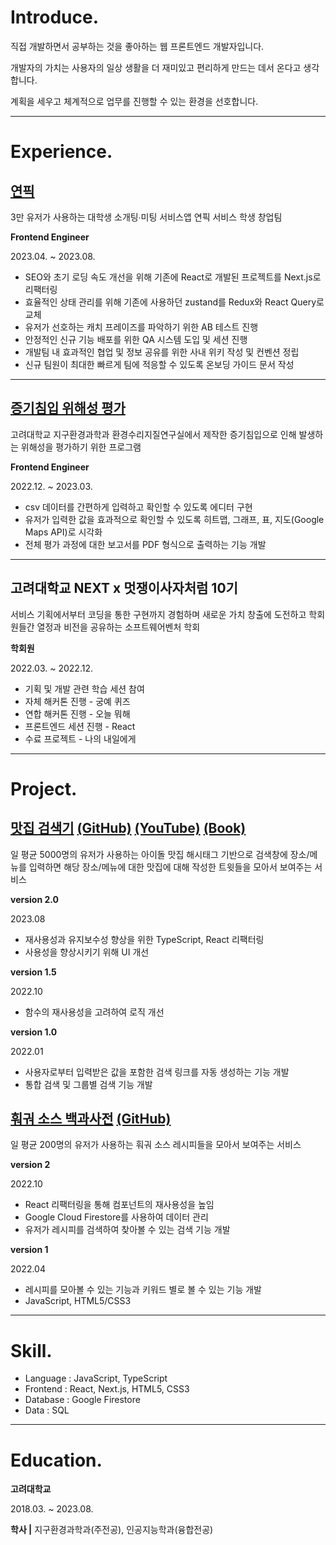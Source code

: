 # Introduce.

직접 개발하면서 공부하는 것을 좋아하는 웹 프론트엔드 개발자입니다.

개발자의 가치는 사용자의 일상 생활을 더 재미있고 편리하게 만드는 데서 온다고 생각합니다.

계획을 세우고 체계적으로 업무를 진행할 수 있는 환경을 선호합니다.

---

# Experience.

## [연픽](https://yeonpick.kr/)

3만 유저가 사용하는 대학생 소개팅∙미팅 서비스앱 연픽 서비스 학생 창업팀

**Frontend Engineer**

2023.04. ~ 2023.08.

- SEO와 초기 로딩 속도 개선을 위해 기존에 React로 개발된 프로젝트를 Next.js로 리팩터링
- 효율적인 상태 관리를 위해 기존에 사용하던 zustand를 Redux와 React Query로 교체
- 유저가 선호하는 캐치 프레이즈를 파악하기 위한 AB 테스트 진행
- 안정적인 신규 기능 배포를 위한 QA 시스템 도입 및 세션 진행
- 개발팀 내 효과적인 협업 및 정보 공유를 위한 사내 위키 작성 및 컨벤션 정립
- 신규 팀원이 최대한 빠르게 팀에 적응할 수 있도록 온보딩 가이드 문서 작성

---

## [증기침입 위해성 평가](https://rapvi-ku.web.app/)

고려대학교 지구환경과학과 환경수리지질연구실에서 제작한 증기침입으로 인해 발생하는 위해성을 평가하기 위한 프로그램

**Frontend Engineer**

2022.12. ~ 2023.03.

- csv 데이터를 간편하게 입력하고 확인할 수 있도록 에디터 구현
- 유저가 입력한 값을 효과적으로 확인할 수 있도록 히트맵, 그래프, 표, 지도(Google Maps API)로 시각화
- 전체 평가 과정에 대한 보고서를 PDF 형식으로 출력하는 기능 개발

---

## 고려대학교 NEXT x 멋쟁이사자처럼 10기

서비스 기획에서부터 코딩을 통한 구현까지 경험하며 새로운 가치 창출에 도전하고 학회원들간 열정과 비전을 공유하는 소프트웨어벤처 학회

**학회원**

2022.03. ~ 2022.12.

- 기획 및 개발 관련 학습 세션 참여
- 자체 해커톤 진행 - 궁예 퀴즈
- 연합 해커톤 진행 - 오늘 뭐해
- 프론트엔드 세션 진행 - React
- 수료 프로젝트 - 나의 내일에게

---

# Project.

## [맛집 검색기](https://twitter-michelin-guide.netlify.app/index.html) [(GitHub)](https://github.com/innerstella/new-twitter-michelin) [(YouTube)](https://youtu.be/pgi8w9qgktg?t=288) [(Book)](https://search.shopping.naver.com/book/catalog/35276597620?cat_id=50005834&frm=PBOKPRO&query=Z%EC%84%B8%EB%8C%80+%ED%8A%B8%EB%A0%8C%EB%93%9C+2023&NaPm=ct%3Dllll5opc%7Cci%3D70c029db04667eaa46d8898b209138066fc03196%7Ctr%3Dboknx%7Csn%3D95694%7Chk%3Da5ca299bed42a27e4d49c04c2fbb7ca5b7f5ae07)

일 평균 5000명의 유저가 사용하는 아이돌 맛집 해시태그 기반으로 검색창에 장소/메뉴를 입력하면 해당 장소/메뉴에 대한 맛집에 대해 작성한 트윗들을 모아서 보여주는 서비스

**version 2.0**

2023.08

- 재사용성과 유지보수성 향상을 위한 TypeScript, React 리팩터링
- 사용성을 향상시키기 위해 UI 개선

**version 1.5**

2022.10

- 함수의 재사용성을 고려하여 로직 개선

**version 1.0**

2022.01

- 사용자로부터 입력받은 값을 포함한 검색 링크를 자동 생성하는 기능 개발
- 통합 검색 및 그룹별 검색 기능 개발

## [훠궈 소스 백과사전](https://hotpot-8c321.web.app/popular) [(GitHub)](https://github.com/innerstella/hotpot_dict)

일 평균 200명의 유저가 사용하는 훠궈 소스 레시피들을 모아서 보여주는 서비스

**version 2**

2022.10

- React 리팩터링을 통해 컴포넌트의 재사용성을 높임
- Google Cloud Firestore를 사용하여 데이터 관리
- 유저가 레시피를 검색하여 찾아볼 수 있는 검색 기능 개발

**version 1**

2022.04

- 레시피를 모아볼 수 있는 기능과 키워드 별로 볼 수 있는 기능 개발
- JavaScript, HTML5/CSS3

---

# Skill.

- Language : JavaScript, TypeScript
- Frontend : React, Next.js, HTML5, CSS3
- Database : Google Firestore
- Data : SQL

---

# Education.

**고려대학교**

2018.03. ~ 2023.08.

**학사 |** 지구환경과학과(주전공), 인공지능학과(융합전공)
